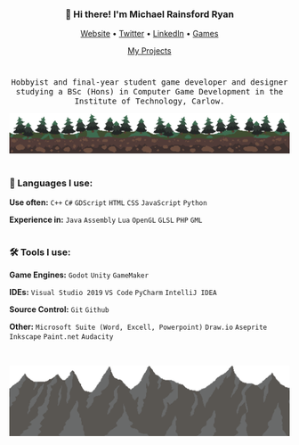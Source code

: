 <h3 align="center">👋 Hi there! I'm Michael Rainsford Ryan</h3>
<p align="center">
  <a href="https://www.michaelrryan.com">Website</a> •
  <a href="https://twitter.com/michaelrainryan">Twitter</a> •
  <a href="https://www.linkedin.com/in/michaelrainsfordryan/">LinkedIn</a> •
  <a href="https://michael-r-ryan.itch.io/">Games</a>
</p>
<p align="center">
  <a href="https://github.com/MichaelRRyan/Projects">My Projects</a>
</p>

#

<p align="center">
  <samp>Hobbyist and final-year student game developer and designer studying a BSc (Hons) in Computer Game Development in the Institute of Technology, Carlow.</samp>
</p>

![Forest Background](https://raw.githubusercontent.com/MichaelRRyan/MichaelRRyan/master/img/forest.png)

#

### 💬 Languages I use:
**Use often:** `C++` `C#` `GDScript` `HTML` `CSS` `JavaScript` `Python`

**Experience in:** `Java` `Assembly` `Lua` `OpenGL` `GLSL` `PHP` `GML`

#

### 🛠️ Tools I use:
**Game Engines:** `Godot` `Unity` `GameMaker`

**IDEs:** `Visual Studio 2019` `VS Code` `PyCharm` `IntelliJ IDEA`

**Source Control:** `Git` `Github`

**Other:** `Microsoft Suite (Word, Excell, Powerpoint)` `Draw.io` `Aseprite` `Inkscape` `Paint.net` `Audacity`

<br>

![Mountain Background](https://raw.githubusercontent.com/MichaelRRyan/MichaelRRyan/master/img/mountains.png)

<!--
**MichaelRRyan/MichaelRRyan** is a ✨ _special_ ✨ repository because its `README.md` (this file) appears on your GitHub profile.

Here are some ideas to get you started:

- 🔭 I’m currently working on ...
- 🌱 I’m currently learning ...
- 👯 I’m looking to collaborate on ...
- 🤔 I’m looking for help with ...
- 💬 Ask me about ...
- 📫 How to reach me: ...
- 😄 Pronouns: ...
- ⚡ Fun fact: ...
-->
